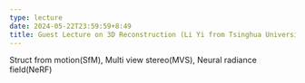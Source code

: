 ```yaml
---
type: lecture
date: 2024-05-22T23:59:59+8:49
title: Guest Lecture on 3D Reconstruction (Li Yi from Tsinghua University)
---
```

Struct from motion(SfM), Multi view stereo(MVS), Neural radiance field(NeRF)
